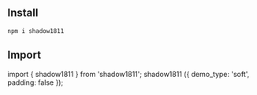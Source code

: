 ## Install

`npm i shadow1811`

## Import

import { shadow1811 } from 'shadow1811';
shadow1811 ({
demo_type: 'soft',
padding: false
});
